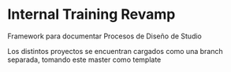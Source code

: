 # Internal Training Revamp
Framework para documentar Procesos de Diseño de Studio

Los distintos proyectos se encuentran cargados como una branch separada, tomando este master como template
